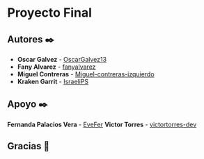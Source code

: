 # Proyecto Final


## Autores ✒️
* **Oscar Galvez** - [OscarGalvez13](https://github.com/OscarGalvez13)
* **Fany Alvarez** - [fanyalvarez](https://github.com/fanyalvarez)
* **Miguel Contreras** - [Miguel-contreras-izquierdo](https://github.com/Miguel-contreras-izquierdo)
* **Kraken Garrit** - [IsraeliPS](https://github.com/IsraeliPS)


## Apoyo ✒️
 **Fernanda Palacios Vera** - [EveFer](https://github.com/EveFer)
 **Victor Torres** - [victortorres-dev](https://github.com/victortorres-dev)


## Gracias 🎁